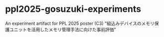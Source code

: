 # ppl2025-gosuzuki-experiments
An experiment artifact for PPL 2025 poster (C3) "組込みデバイスのメモリ保護ユニットを活用したメモリ管理手法に向けた事前評価"
